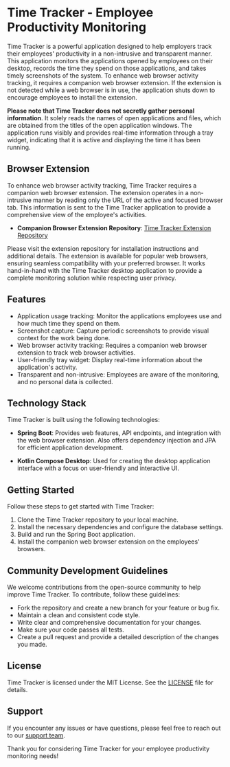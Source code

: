 # Time Tracker - Employee Productivity Monitoring

Time Tracker is a powerful application designed to help employers track their employees' productivity in a non-intrusive and transparent manner. This application monitors the applications opened by employees on their desktop, records the time they spend on those applications, and takes timely screenshots of the system. To enhance web browser activity tracking, it requires a companion web browser extension. If the extension is not detected while a web browser is in use, the application shuts down to encourage employees to install the extension.

**Please note that Time Tracker does not secretly gather personal information**. It solely reads the names of open applications and files, which are obtained from the titles of the open application windows. The application runs visibly and provides real-time information through a tray widget, indicating that it is active and displaying the time it has been running.

## Browser Extension

To enhance web browser activity tracking, Time Tracker requires a companion web browser extension. The extension operates in a non-intrusive manner by reading only the URL of the active and focused browser tab. This information is sent to the Time Tracker application to provide a comprehensive view of the employee's activities.

- **Companion Browser Extension Repository**: [Time Tracker Extension Repository](https://github.com/yourorganization/timetracker-extension)

Please visit the extension repository for installation instructions and additional details. The extension is available for popular web browsers, ensuring seamless compatibility with your preferred browser. It works hand-in-hand with the Time Tracker desktop application to provide a complete monitoring solution while respecting user privacy.


## Features

- Application usage tracking: Monitor the applications employees use and how much time they spend on them.
- Screenshot capture: Capture periodic screenshots to provide visual context for the work being done.
- Web browser activity tracking: Requires a companion web browser extension to track web browser activities.
- User-friendly tray widget: Display real-time information about the application's activity.
- Transparent and non-intrusive: Employees are aware of the monitoring, and no personal data is collected.

## Technology Stack

Time Tracker is built using the following technologies:

- **Spring Boot**: Provides web features, API endpoints, and integration with the web browser extension. Also offers dependency injection and JPA for efficient application development.

- **Kotlin Compose Desktop**: Used for creating the desktop application interface with a focus on user-friendly and interactive UI.

## Getting Started

Follow these steps to get started with Time Tracker:

1. Clone the Time Tracker repository to your local machine.
2. Install the necessary dependencies and configure the database settings.
3. Build and run the Spring Boot application.
4. Install the companion web browser extension on the employees' browsers.

## Community Development Guidelines

We welcome contributions from the open-source community to help improve Time Tracker. To contribute, follow these guidelines:

- Fork the repository and create a new branch for your feature or bug fix.
- Maintain a clean and consistent code style.
- Write clear and comprehensive documentation for your changes.
- Make sure your code passes all tests.
- Create a pull request and provide a detailed description of the changes you made.

## License

Time Tracker is licensed under the MIT License. See the [LICENSE](LICENSE) file for details.

## Support

If you encounter any issues or have questions, please feel free to reach out to our [support team](mailto:support@timetrackerapp.com).

Thank you for considering Time Tracker for your employee productivity monitoring needs!